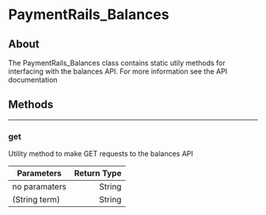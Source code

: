 # PaymentRails_Balances

## **About**
The PaymentRails_Balances class contains static utily methods for interfacing with the balances API. For more information see the API documentation

## **Methods**
---
### **get**
Utility method to make GET requests to the balances API

Parameters | Return Type 
--- | ---:
no paramaters | String
(String term) | String